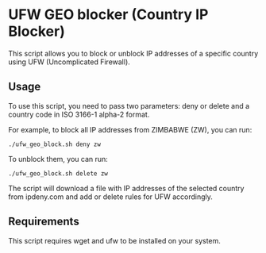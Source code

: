 # UFW GEO blocker (Country IP Blocker)
This script allows you to block or unblock IP addresses of a specific country using UFW (Uncomplicated Firewall).

## Usage
To use this script, you need to pass two parameters: deny or delete and a country code in ISO 3166-1 alpha-2 format.

For example, to block all IP addresses from ZIMBABWE (ZW), you can run:
```
./ufw_geo_block.sh deny zw
```

To unblock them, you can run:
```
./ufw_geo_block.sh delete zw
```
The script will download a file with IP addresses of the selected country from ipdeny.com and add or delete rules for UFW accordingly.

## Requirements
This script requires wget and ufw to be installed on your system.

